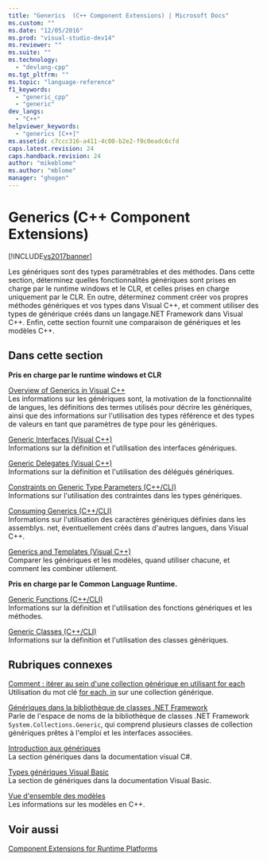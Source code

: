 ```yaml
---
title: "Generics  (C++ Component Extensions) | Microsoft Docs"
ms.custom: ""
ms.date: "12/05/2016"
ms.prod: "visual-studio-dev14"
ms.reviewer: ""
ms.suite: ""
ms.technology: 
  - "devlang-cpp"
ms.tgt_pltfrm: ""
ms.topic: "language-reference"
f1_keywords: 
  - "generic_cpp"
  - "generic"
dev_langs: 
  - "C++"
helpviewer_keywords: 
  - "generics [C++]"
ms.assetid: c7ccc316-a411-4c00-b2e2-f0c0eadc6cfd
caps.latest.revision: 24
caps.handback.revision: 24
author: "mikeblome"
ms.author: "mblome"
manager: "ghogen"
---
```

# Generics  (C++ Component Extensions)
[!INCLUDE[vs2017banner](../assembler/inline/includes/vs2017banner.md)]

Les génériques sont des types paramétrables et des méthodes.  Dans cette section, déterminez quelles fonctionnalités génériques sont prises en charge par le runtime windows et le CLR, et celles prises en charge uniquement par le CLR.  En outre, déterminez comment créer vos propres méthodes génériques et vos types dans Visual C\+\+, et comment utiliser des types de générique créés dans un langage.NET Framework dans Visual C\+\+.  Enfin, cette section fournit une comparaison de génériques et les modèles C\+\+.  
  
## Dans cette section  
 **Pris en charge par le runtime windows et CLR**  
  
 [Overview of Generics in Visual C\+\+](../windows/overview-of-generics-in-visual-cpp.md)  
 Les informations sur les génériques sont, la motivation de la fonctionnalité de langues, les définitions des termes utilisés pour décrire les génériques, ainsi que des informations sur l'utilisation des types référence et des types de valeurs en tant que paramètres de type pour les génériques.  
  
 [Generic Interfaces \(Visual C\+\+\)](../windows/generic-interfaces-visual-cpp.md)  
 Informations sur la définition et l'utilisation des interfaces génériques.  
  
 [Generic Delegates \(Visual C\+\+\)](../windows/generic-delegates-visual-cpp.md)  
 Informations sur la définition et l'utilisation des délégués génériques.  
  
 [Constraints on Generic Type Parameters \(C\+\+\/CLI\)](../windows/constraints-on-generic-type-parameters-cpp-cli.md)  
 Informations sur l'utilisation des contraintes dans les types génériques.  
  
 [Consuming Generics \(C\+\+\/CLI\)](../windows/consuming-generics-cpp-cli.md)  
 Informations sur l'utilisation des caractères génériques définies dans les assemblys. net, éventuellement créés dans d'autres langues, dans Visual C\+\+.  
  
 [Generics and Templates \(Visual C\+\+\)](../windows/generics-and-templates-visual-cpp.md)  
 Comparer les génériques et les modèles, quand utiliser chacune, et comment les combiner utilement.  
  
 **Pris en charge par le Common Language Runtime.**  
  
 [Generic Functions \(C\+\+\/CLI\)](../windows/generic-functions-cpp-cli.md)  
 Informations sur la définition et l'utilisation des fonctions génériques et les méthodes.  
  
 [Generic Classes \(C\+\+\/CLI\)](../windows/generic-classes-cpp-cli.md)  
 Informations sur la définition et l'utilisation des classes génériques.  
  
## Rubriques connexes  
 [Comment : itérer au sein d'une collection générique en utilisant for each](../dotnet/how-to-iterate-over-a-generic-collection-with-for-each.md)  
 Utilisation du mot clé [for each, in](../dotnet/for-each-in.md) sur une collection générique.  
  
 [Génériques dans la bibliothèque de classes .NET Framework](../Topic/Generics%20in%20the%20.NET%20Framework%20Class%20Library%20\(C%23%20Programming%20Guide\).md)  
 Parle de l'espace de noms de la bibliothèque de classes .NET Framework `System.Collections.Generic`, qui comprend plusieurs classes de collection génériques prêtes à l'emploi et les interfaces associées.  
  
 [Introduction aux génériques](../Topic/Introduction%20to%20Generics%20\(C%23%20Programming%20Guide\).md)  
 La section génériques dans la documentation visual C\#.  
  
 [Types génériques Visual Basic](../Topic/Generic%20Types%20in%20Visual%20Basic%20\(Visual%20Basic\).md)  
 La section de génériques dans la documentation Visual Basic.  
  
 [Vue d'ensemble des modèles](../Topic/Templates%20Overview.md)  
 Les informations sur les modèles en C\+\+.  
  
## Voir aussi  
 [Component Extensions for Runtime Platforms](../windows/component-extensions-for-runtime-platforms.md)
